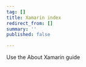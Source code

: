 ```yaml
---
tag: []
title: Xamarin index
redirect_from: []
summary: ''
published: false

---
```

Use the About Xamarin guide